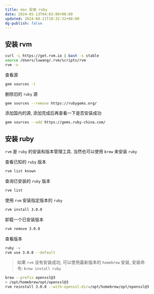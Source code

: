 ```yaml
---
title: mac 安装 ruby
date: 2024-05-13T04:03:00+08:00
updated: 2024-08-21T10:32:32+08:00
dg-publish: false
---
```


## 安装 rvm

```sh
curl -L https://get.rvm.io | bash -s stable
source /Users/luwang/.rvm/scripts/rvm
rvm -v
```

查看源

```sh
gem sources -l
```

删除旧的 `ruby` 源

```sh
gem sources --remove https://rubygems.org/
```

添加国内的源, 添加完成后再查看一下是否安装成功

```sh
gem sources --add https://gems.ruby-china.com/
```

## 安装 ruby

`rvm` 是 `ruby` 的安装和版本管理工具. 当然也可以使用 `brew` 来安装 `ruby`

查看已知的 `ruby` 版本

```sh
rvm list known
```

查询已安装的 `ruby` 版本

```sh
rvm list
```

使用 `rvm` 安装指定版本的 `ruby`

```sh
rvm install 3.0.0
```

卸载一个已安装版本

```sh
rvm remove 3.0.0
```

查看版本

```sh
ruby -v
rvm use 3.0.0 --default
```

> 如果 `rvm` 没有安装成功, 可以使用最新版本的 `homebrew` 安装, 安装命令: `brew install ruby`

```sh
brew --prefix openssl@3
> /opt/homebrew/opt/openssl@3
rvm reinstall 3.0.0 --with-openssl-dir=/opt/homebrew/opt/openssl@3
```
